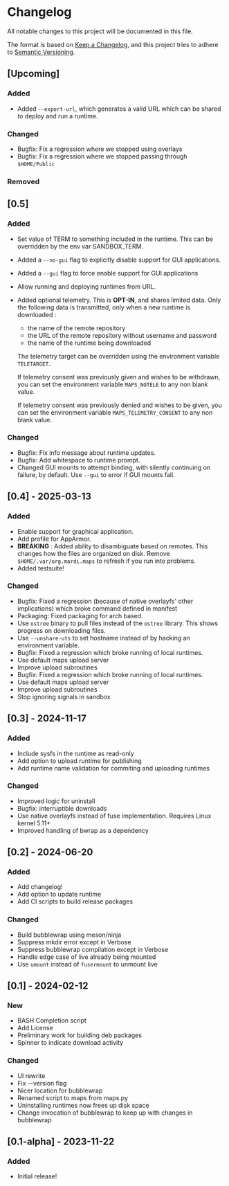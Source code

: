# Changelog

All notable changes to this project will be documented in this file.

The format is based on [Keep a Changelog](https://keepachangelog.com/en/1.1.0/),
and this project tries to adhere to [Semantic Versioning](https://semver.org/spec/v2.0.0.html).

## [Upcoming]

### Added
- Added `--export-url`, which generates a valid URL which can be shared to deploy and run a runtime.

### Changed
- Bugfix: Fix a regression where we stopped using overlays
- Bugfix: Fix a regression where we stopped passing through `$HOME/Public`

### Removed

## [0.5]

### Added

- Set value of TERM to something included in the runtime. This can be overridden by the env var
  SANDBOX_TERM.
- Added a `--no-gui` flag to explicitly disable support for GUI applications.
- Added a `--gui` flag to force enable support for GUI applications
- Allow running and deploying runtimes from URL.
- Added optional telemetry. This is **OPT-IN**, and shares limited data. Only the following data is
  transmitted, only when a new runtime is downloaded :
  - the name of the remote repository
  - the URL of the remote repository without username and password
  - the name of the runtime being downloaded

  The telemetry target can be overridden using the environment variable `TELETARGET`.
  
  If telemetry consent was previously given and wishes to be withdrawn, you can set the environment
  variable `MAPS_NOTELE` to any non blank value.
  
  If telemetry consent was previously denied and wishes to be given, you can set the environment
  variable `MAPS_TELEMETRY_CONSENT` to any non blank value.

### Changed

- Bugfix: Fix info message about runtime updates.
- Bugfix: Add whitespace to runtime prompt.
- Changed GUI mounts to attempt binding, with silently continuing on failure, by
  default. Use `--gui` to error if GUI mounts fail.

## [0.4] - 2025-03-13

### Added

- Enable support for graphical application.
- Add profile for AppArmor.
- **BREAKING** : Added ability to disambiguate based on remotes. This changes how the files are
  organized on disk. Remove `$HOME/.var/org.mardi.maps` to refresh if you run into problems.
- Added testsuite!

### Changed

- Bugfix: Fixed a regression (because of native overlayfs' other implications) which broke command
  defined in manifest
- Packaging: Fixed packaging for arch based.
- Use `ostree` binary to pull files instead of the `ostree` library. This shows progress on
  downloading files.
- Use `--unshare-uts` to set hostname instead of by hacking an environment variable.
- Bugfix: Fixed a regression which broke running of local runtimes.
- Use default maps upload server
- Improve upload subroutines
- Bugfix: Fixed a regression which broke running of local runtimes.
- Use default maps upload server
- Improve upload subroutines
- Stop ignoring signals in sandbox

## [0.3] - 2024-11-17

### Added
- Include sysfs in the runtime as read-only
- Add option to upload runtime for publishing
- Add runtime name validation for commiting and uploading runtimes

### Changed
- Improved logic for uninstall
- Bugfix: interruptible downloads
- Use native overlayfs instead of fuse implementation. Requires Linux kernel 5.11+
- Improved handling of bwrap as a dependency

## [0.2] - 2024-06-20

### Added
- Add changelog!
- Add option to update runtime
- Add CI scripts to build release packages

### Changed
- Build bubblewrap using meson/ninja
- Suppress mkdir error except in Verbose
- Suppress bubblewrap compilation except in Verbose
- Handle edge case of live already being mounted
- Use `umount` instead of `fusermount` to unmount live

## [0.1] - 2024-02-12

### New
- BASH Completion script
- Add License
- Preliminary work for building deb packages
- Spinner to indicate download activity

### Changed
- UI rewrite
- Fix --version flag
- Nicer location for bubblewrap
- Renamed script to maps from maps.py
- Uninstalling runtimes now frees up disk space
- Change invocation of bubblewrap to keep up with changes in bubblewrap


## [0.1-alpha] - 2023-11-22

### Added
- Initial release!
